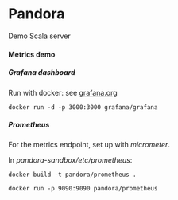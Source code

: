 # Pandora
Demo Scala server

#### Metrics demo

##### Grafana dashboard
Run with docker: see [grafana.org](http://docs.grafana.org/installation/docker)

```
docker run -d -p 3000:3000 grafana/grafana
```

##### Prometheus
For the metrics endpoint, set up with *micrometer*.

In *pandora-sandbox/etc/prometheus*:
```
docker build -t pandora/prometheus .
```

```
docker run -p 9090:9090 pandora/prometheus
```
